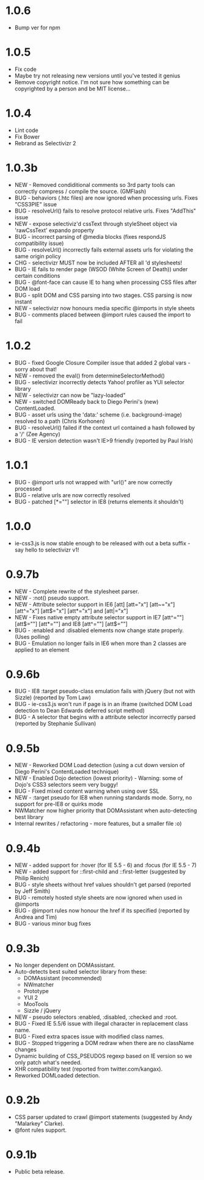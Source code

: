 # 1.0.6
- Bump ver for npm

# 1.0.5
- Fix code
- Maybe try not releasing new versions until you've tested it genius
- Remove copyright notice. I'm not sure how something can be copyrighted by a person and be MIT license...

# 1.0.4
- Lint code
- Fix Bower
- Rebrand as Selectivizr 2

# 1.0.3b
- NEW - Removed condiditional comments so 3rd party tools can correctly compress / compile the source. (GMFlash)
- BUG - behaviors (.htc files) are now ignored when processing urls. Fixes "CSS3PIE" issue
- BUG - resolveUrl() fails to resolve protocol relative urls. Fixes "AddThis" issue
- NEW - expose selectiviz'd cssText through styleSheet object via 'rawCssText' expando property
- BUG - incorrect parsing of @media blocks (fixes respondJS compatibility issue)
- BUG - resolveUrl() incorrectly fails external assets urls for violating the same origin policy
- CHG - selectivizr MUST now be included AFTER all <link>'d stylesheets!
- BUG - IE fails to render page (WSOD (White Screen of Death)) under certain conditions
- BUG - @font-face can cause IE to hang when processing CSS files after DOM load
- BUG - split DOM and CSS parsing into two stages. CSS parsing is now instant
- NEW - selectivizr now honours media specific @imports in style sheets
- BUG - comments placed between @import rules caused the import to fail

# 1.0.2
- BUG - fixed Google Closure Compiler issue that added 2 global vars - sorry about that!
- NEW - removed the eval() from determineSelectorMethod()
- BUG - selectivizr incorrectly detects Yahoo! profiler as YUI selector library
- NEW - selectivizr can now be "lazy-loaded"
- NEW - switched DOMReady back to Diego Perini's (new) ContentLoaded.
- BUG - asset urls using the 'data:' scheme (i.e. background-image) resolved to a path (Chris Korhonen)
- BUG - resolveUrl() failed if the context url contained a hash followed by a '/' (Zee Agency)
- BUG - IE version detection wasn't IE>9 friendly (reported by Paul Irish)

# 1.0.1
- BUG - @import urls not wrapped with "url()" are now correctly processed
- BUG - relative urls are now correctly resolved
- BUG - patched [*=""] selector in IE8 (returns elements it shouldn't)

# 1.0.0
- ie-css3.js is now stable enough to be released with out a beta suffix - say hello to selectivizr v1!

# 0.9.7b
- NEW - Complete rewrite of the stylesheet parser.
- NEW - :not() pseudo support.
- NEW - Attribute selector support in IE6 [att] [att="x"] [att~="x"] [att^="x"] [att$="x"] [att*="x"] and [att|="x"]
- NEW - Fixes native empty attribute selector support in IE7 [att^=""] [att$=""] [att*=""] and IE8 [att^=""] [att$=""]
- BUG - :enabled and :disabled elements now change state properly. (Uses polling)
- BUG - Emulation no longer fails in IE6 when more than 2 classes are applied to an element

# 0.9.6b
- BUG - IE8 :target pseudo-class emulation fails with jQuery (but not with Sizzle) (reported by Tom Law)
- BUG - ie-css3.js won't run if page is in an iframe (switched DOM Load detection to Dean Edwards deferred script method)
- BUG - A selector that begins with a attribute selector incorrectly parsed (reported by Stephanie Sullivan)

# 0.9.5b
- NEW - Reworked DOM Load detection (using a cut down version of Diego Perini's ContentLoaded technique)
- NEW - Enabled Dojo detection (lowest priority) - Warning: some of Dojo's CSS3 selectors seem very buggy!
- BUG - Fixed mixed content warning when using over SSL
- NEW - :target pseudo for IE8 when running standards mode. Sorry, no support for pre-IE8 or quirks mode
- NWMatcher now higher priority that DOMAssistant when auto-detecting best library
- Internal rewrites / refactoring - more features, but a smaller file :o)

# 0.9.4b
- NEW - added support for :hover (for IE 5.5 - 6) and :focus (for IE 5.5 - 7)
- NEW - added support for ::first-child and ::first-letter (suggested by Philip Renich)
- BUG - style sheets without href values shouldn't get parsed (reported by Jeff Smith)
- BUG - remotely hosted style sheets are now ignored when used in @imports
- BUG - @import rules now honour the <base> href if its specified (reported by Andrea and Tim)
- BUG - various minor bug fixes

# 0.9.3b
- No longer dependent on DOMAssistant.
- Auto-detects best suited selector library from these:
  - DOMAssistant (recommended)
  - NWmatcher
  - Prototype
  - YUI 2
  - MooTools
  - Sizzle / jQuery
- NEW - pseudo selectors :enabled, :disabled, :checked and :root.
- BUG - Fixed IE 5.5/6 issue with illegal character in replacement class name.
- BUG - Fixed extra spaces issue with modified class names.
- BUG - Stopped triggering a DOM redraw when there are no className changes
- Dynamic building of CSS_PSEUDOS regexp based on IE version so we only patch what's needed.
- XHR compatibility test (reported from twitter.com/kangax).
- Reworked DOMLoaded detection.

# 0.9.2b
- CSS parser updated to crawl @import statements (suggested by Andy "Malarkey" Clarke).
- @font rules support.

# 0.9.1b
- Public beta release.
